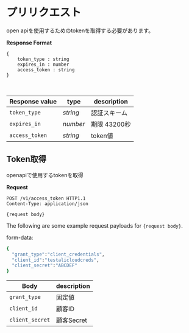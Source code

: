 # プリリクエスト

open apiを使用するためのtokenを取得する必要があります。

**Response Format**
```
{
    token_type : string
    expires_in : number
    access_token : string
}
```

<br>

| Response value  | type      | description   |
| --------------- | --------- | ------------- |
| `token_type`    | *string*  | 認証スキーム |
| `expires_in`    | *number*  | 期限 43200秒 |
| `access_token`  | *string*  | token値 |

## Token取得

openapiで使用するtokenを取得

**Request**

```http
POST /v1/access_token HTTP1.1
Content-Type: application/json

{request body}
```

The following are some example request payloads for `{request body}`.

form-data:

```ruby
{
  "grant_type":"client_credentials",
  "client_id":"testalicloudcreds",
  "client_secret":"ABCDEF"
}
```

| Body             |  description    |
| ---------------  | --------------  |
| `grant_type`     | 固定値           |
| `client_id`      | 顧客ID           | 
| `client_secret`  | 顧客Secret       |